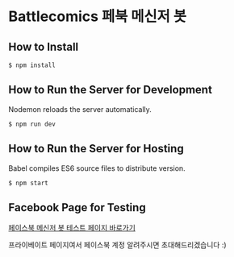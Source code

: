 # Battlecomics 페북 메신저 봇

How to Install
--------------
```
$ npm install
```

How to Run the Server for Development
---------------------
Nodemon reloads the server automatically.
```
$ npm run dev 
```

How to Run the Server for Hosting
--------------------
Babel compiles ES6 source files to distribute version.
```
$ npm start
```

Facebook Page for Testing
------------------
[페이스북 메신저 봇 테스트 페이지 바로가기](https://www.facebook.com/BattleComicsChatBotTest/)

프라이베이트 페이지여서 페이스북 계정 알려주시면 초대해드리겠습니다 :)

